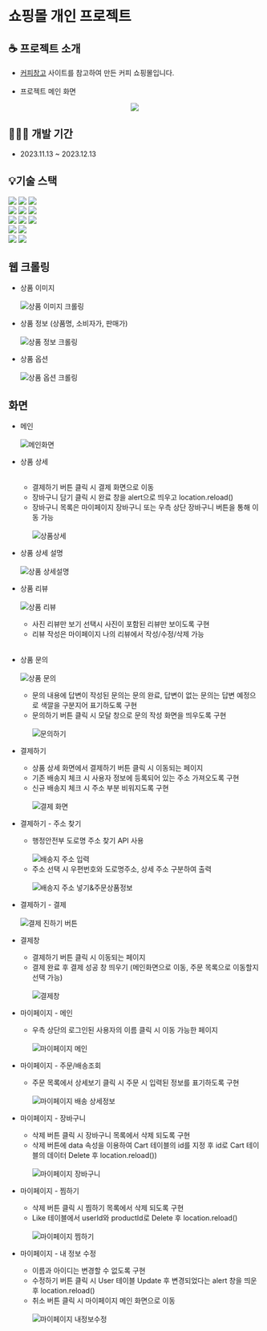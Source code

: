 # 쇼핑몰 개인 프로젝트
## ☕ 프로젝트 소개
  * <a href="https://coffeecg.com/">커피창고</a> 사이트를 참고하여 만든 커피 쇼핑몰입니다.
<br><br>
  * 프로젝트 메인 화면
<div align="center">
  <img src="https://github.com/Jihyeon0804/myshop_proj/assets/80299604/f6ebecd2-c832-4512-9c28-bade26a7e8c0"/>
</div>

## 👩🏻‍💻 개발 기간
  * 2023.11.13 ~ 2023.12.13

## 💡기술 스택
<div>
  <img src="https://img.shields.io/badge/java-007396?style=for-the-badge&logo=java&logoColor=white">
  <img src="https://img.shields.io/badge/python-3776AB?style=for-the-badge&logo=python&logoColor=white">
  <img src="https://img.shields.io/badge/html5-E34F26?style=for-the-badge&logo=html5&logoColor=white">
  <br>
  <img src="https://img.shields.io/badge/css-1572B6?style=for-the-badge&logo=css3&logoColor=white"> 
  <img src="https://img.shields.io/badge/javascript-F7DF1E?style=for-the-badge&logo=javascript&logoColor=black"> 
  <img src="https://img.shields.io/badge/jquery-0769AD?style=for-the-badge&logo=jquery&logoColor=white">
  <br>
  <img src="https://img.shields.io/badge/mysql-4479A1?style=for-the-badge&logo=mysql&logoColor=white">
  <img src="https://img.shields.io/badge/spring-6DB33F?style=for-the-badge&logo=spring&logoColor=white">
  <img src="https://img.shields.io/badge/bootstrap-7952B3?style=for-the-badge&logo=bootstrap&logoColor=white">
  <br>

  <img src="https://img.shields.io/badge/amazonaws-232F3E?style=for-the-badge&logo=amazonaws&logoColor=white"> 
  <img src="https://img.shields.io/badge/apache tomcat-F8DC75?style=for-the-badge&logo=apachetomcat&logoColor=white">
  <br>
  <img src="https://img.shields.io/badge/github-181717?style=for-the-badge&logo=github&logoColor=white">
  <img src="https://img.shields.io/badge/git-F05032?style=for-the-badge&logo=git&logoColor=white">
</div>

## 웹 크롤링
  * 상품 이미지<br><br>
  ![상품 이미지 크롤링](https://github.com/Jihyeon0804/myshop_proj/assets/80299604/ffb0c52d-5d20-4eae-8a88-1ecceecf030e)

  * 상품 정보 (상품명, 소비자가, 판매가)<br><br>
  ![상품 정보 크롤링](https://github.com/Jihyeon0804/myshop_proj/assets/80299604/e9962922-2f09-4b62-9c85-d028fbe29da0)

  * 상품 옵션<br><br>
  ![상품 옵션 크롤링](https://github.com/Jihyeon0804/myshop_proj/assets/80299604/e4b14d82-ebf8-43ea-b990-b2ae58f20f9a)


## 화면
  * 메인<br><br>
  ![메인화면](https://github.com/Jihyeon0804/myshop_proj/assets/80299604/5855f7f6-85b5-4ed9-ba0f-2f95fe2284ef)

  * 상품 상세<br><br>
    * 결제하기 버튼 클릭 시 결제 화면으로 이동
    * 장바구니 담기 클릭 시 완료 창을 alert으로 띄우고 location.reload()
    * 장바구니 목록은 마이페이지 장바구니 또는 우측 상단 장바구니 버튼을 통해 이동 가능<br><br>
  ![상품상세](https://github.com/Jihyeon0804/myshop_proj/assets/80299604/801d919d-e3cf-4e5c-86a6-90e1c28a23aa)
  * 상품 상세 설명<br><br>
  ![상품 상세설명](https://github.com/Jihyeon0804/myshop_proj/assets/80299604/c45ca5a8-70fc-4145-906b-fd0522fec2cc)

  * 상품 리뷰<br><br>
  ![상품 리뷰](https://github.com/Jihyeon0804/myshop_proj/assets/80299604/37a7c4c0-4e22-4f22-9812-aed724f12a03)
    * 사진 리뷰만 보기 선택시 사진이 포함된 리뷰만 보이도록 구현
    * 리뷰 작성은 마이페이지 나의 리뷰에서 작성/수정/삭제 가능
     <br><br>
  * 상품 문의<br><br>
  ![상품 문의](https://github.com/Jihyeon0804/myshop_proj/assets/80299604/9765ac04-8bce-4d1b-9e11-ed7ca27744e6)
    * 문의 내용에 답변이 작성된 문의는 문의 완료, 답변이 없는 문의는 답변 예정으로 색깔을 구분지어 표기하도록 구현
    * 문의하기 버튼 클릭 시 모달 창으로 문의 작성 화면을 띄우도록 구현<br><br>
    ![문의하기](https://github.com/Jihyeon0804/myshop_proj/assets/80299604/662d7000-7d35-4ca8-8719-10f42a499259)
  * 결제하기<br>
    * 상품 상세 화면에서 결제하기 버튼 클릭 시 이동되는 페이지
    * 기존 배송지 체크 시 사용자 정보에 등록되어 있는 주소 가져오도록 구현
    * 신규 배송지 체크 시 주소 부분 비워지도록 구현<br><br>
    ![결제 화면](https://github.com/Jihyeon0804/myshop_proj/assets/80299604/c6ee578d-4b03-46f9-8785-de83d5687e0f)
  * 결제하기 - 주소 찾기<br>
    * 행정안전부 도로명 주소 찾기 API 사용<br><br>
    ![배송지 주소 입력](https://github.com/Jihyeon0804/myshop_proj/assets/80299604/a4dbeddd-26df-4582-8f76-3a7d0ad2315a)
    * 주소 선택 시 우편번호와 도로명주소, 상세 주소 구분하여 출력<br><br>
    ![배송지 주소 넣기&주문상품정보](https://github.com/Jihyeon0804/myshop_proj/assets/80299604/16f2bdfe-2ab4-4c84-ac56-e538853d5b71)
  * 결제하기 - 결제<br><br>
  ![결제 진하기 버튼](https://github.com/Jihyeon0804/myshop_proj/assets/80299604/ad63e5b4-f1de-4ba5-8d42-c69468bca4d7)
  * 결제창
    * 결제하기 버튼 클릭 시 이동되는 페이지
    * 결제 완료 후 결제 성공 창 띄우기 (메인화면으로 이동, 주문 목록으로 이동할지 선택 가능)<br><br>
    ![결제창](https://github.com/Jihyeon0804/myshop_proj/assets/80299604/15f28d9e-9f4a-46f5-be1a-cf9937d6086f)
  * 마이페이지 - 메인
    * 우측 상단의 로그인된 사용자의 이름 클릭 시 이동 가능한 페이지<br><br>
    ![마이페이지 메인](https://github.com/Jihyeon0804/myshop_proj/assets/80299604/f8393c4d-2f42-4acc-a1e9-59bdb8aac5f6)
  * 마이페이지 - 주문/배송조회
    * 주문 목록에서 상세보기 클릭 시 주문 시 입력된 정보를 표기하도록 구현<br><br>
    ![마이페이지 배송 상세정보](https://github.com/Jihyeon0804/myshop_proj/assets/80299604/da13e9bc-36c5-4de3-b502-520eabf900e0)
 * 마이페이지 - 장바구니
    * 삭제 버튼 클릭 시 장바구니 목록에서 삭제 되도록 구현
    * 삭제 버튼에 data 속성을 이용하여 Cart 테이블의 id를 지정 후 id로 Cart 테이블의 데이터 Delete 후 location.reload())<br><br>
    ![마이페이지 장바구니](https://github.com/Jihyeon0804/myshop_proj/assets/80299604/de590bee-8971-4c62-b9ba-3b71338f525e)
 * 마이페이지 - 찜하기
    * 삭제 버튼 클릭 시 찜하기 목록에서 삭제 되도록 구현
    * Like 테이블에서 userId와 productId로 Delete 후 location.reload()<br><br>
    ![마이페이지 찜하기](https://github.com/Jihyeon0804/myshop_proj/assets/80299604/96769434-050a-4be4-878d-f1462b4bb68e)
 * 마이페이지 - 내 정보 수정
    * 이름과 아이디는 변경할 수 없도록 구현
    * 수정하기 버튼 클릭 시 User 테이블 Update 후 변경되었다는 alert 창을 띄운 후 location.reload()
    * 취소 버튼 클릭 시 마이페이지 메인 화면으로 이동<br><br>
    ![마이페이지 내정보수정](https://github.com/Jihyeon0804/myshop_proj/assets/80299604/ae4ea64a-e688-434b-98ab-6ecce37c796c)
